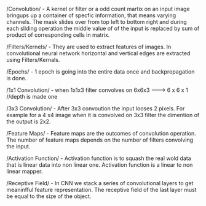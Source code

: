 /Convolution/ - A kernel or filter or a odd count martix on an input image bringups up a container of specfic information, that means varying channels. The mask slides over from top left to bottom right and during each sliding operation the middle value of of the input is replaced by sum of product of corresponding cells in matrix.


/Filters/Kernels/ - They are used to extract features of images. In convolutional neural network horizontal and vertical edges are extracted using Filters/Kernals.


/Epochs/ - 1 epoch is going into the entire data once and backpropagation is done.


/1x1 Convolution/ - when 1x1x3 filter convolves on 6x6x3 ---> 6 x 6 x 1 //depth is made one 


/3x3 Convolution/ - After 3x3 convoution the input looses 2 pixels. For example for a 4 x4 image when it is convolved on 3x3 filter the dimention of the output is 2x2.


/Feature Maps/ - Feature maps are the outcomes of convolution operation. The number of feature maps depends on the number of filters convolving the input.


/Activation Function/ - Activation function is to squash the real wold data that is linear data into non linear one. Activation function is a linear to non linear mapper.


/Receptive Field/ - In CNN we stack a series of convolutional layers to get meaninfful feature representation. The receptive field of the last layer must be equal to the size of the object.   
